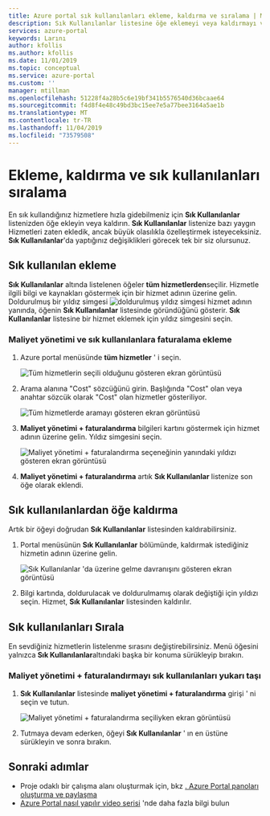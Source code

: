 ```yaml
---
title: Azure portal sık kullanılanları ekleme, kaldırma ve sıralama | Microsoft Docs
description: Sık Kullanılanlar listesine öğe eklemeyi veya kaldırmayı ve öğelerin sırasını sıralamayı öğrenin
services: azure-portal
keywords: Larını
author: kfollis
ms.author: kfollis
ms.date: 11/01/2019
ms.topic: conceptual
ms.service: azure-portal
ms.custom: ''
manager: mtillman
ms.openlocfilehash: 51228f4a28b5c6e19bf341b5576540d36bcaae64
ms.sourcegitcommit: f4d8f4e48c49bd3bc15ee7e5a77bee3164a5ae1b
ms.translationtype: MT
ms.contentlocale: tr-TR
ms.lasthandoff: 11/04/2019
ms.locfileid: "73579508"
---
```

# <a name="add-remove-and-sort-favorites"></a>Ekleme, kaldırma ve sık kullanılanları sıralama

En sık kullandığınız hizmetlere hızla gidebilmeniz için **Sık Kullanılanlar** listenizden öğe ekleyin veya kaldırın. **Sık Kullanılanlar** listenize bazı yaygın Hizmetleri zaten ekledik, ancak büyük olasılıkla özelleştirmek isteyeceksiniz. **Sık Kullanılanlar**'da yaptığınız değişiklikleri görecek tek bir siz olursunuz.

## <a name="add-a-favorite"></a>Sık kullanılan ekleme

**Sık Kullanılanlar** altında listelenen öğeler **tüm hizmetlerden**seçilir. Hizmetle ilgili bilgi ve kaynakları göstermek için bir hizmet adının üzerine gelin. Doldurulmuş bir yıldız simgesi ![doldurulmuş yıldız simgesi](./media/azure-portal-add-remove-sort-favorites/azure-portal-favorites-graystar.png) hizmet adının yanında, öğenin **Sık Kullanılanlar** listesinde göründüğünü gösterir. **Sık Kullanılanlar** listesine bir hizmet eklemek için yıldız simgesini seçin.

### <a name="add-cost-management--billing-to-favorites"></a>Maliyet yönetimi ve sık kullanılanlara faturalama ekleme

1. Azure portal menüsünde **tüm hizmetler** ' i seçin.

    ![Tüm hizmetlerin seçili olduğunu gösteren ekran görüntüsü](./media/azure-portal-add-remove-sort-favorites/azure-portal-favorites-new-all-services.png)

1. Arama alanına "Cost" sözcüğünü girin. Başlığında "Cost" olan veya anahtar sözcük olarak "Cost" olan hizmetler gösteriliyor.

   ![Tüm hizmetlerde aramayı gösteren ekran görüntüsü](./media/azure-portal-add-remove-sort-favorites/azure-portal-favorites-find-service.png)

1. **Maliyet yönetimi + faturalandırma** bilgileri kartını göstermek için hizmet adının üzerine gelin. Yıldız simgesini seçin.

   ![Maliyet yönetimi + faturalandırma seçeneğinin yanındaki yıldızı gösteren ekran görüntüsü](./media/azure-portal-add-remove-sort-favorites/azure-portal-favorites-add.png)

1. **Maliyet yönetimi + faturalandırma** artık **Sık Kullanılanlar** listenize son öğe olarak eklendi.

## <a name="remove-an-item-from-favorites"></a>Sık kullanılanlardan öğe kaldırma

Artık bir öğeyi doğrudan **Sık Kullanılanlar** listesinden kaldırabilirsiniz.

1. Portal menüsünün **Sık Kullanılanlar** bölümünde, kaldırmak istediğiniz hizmetin adının üzerine gelin.

   ![Sık Kullanılanlar 'da üzerine gelme davranışını gösteren ekran görüntüsü](./media/azure-portal-add-remove-sort-favorites/azure-portal-favorites-remove.png)

2. Bilgi kartında, doldurulacak ve doldurulmamış olarak değiştiği için yıldızı seçin. Hizmet, **Sık Kullanılanlar** listesinden kaldırılır.

## <a name="sort-favorites"></a>Sık kullanılanları Sırala

En sevdiğiniz hizmetlerin listelenme sırasını değiştirebilirsiniz. Menü öğesini yalnızca **Sık Kullanılanlar**altındaki başka bir konuma sürükleyip bırakın.

### <a name="move-cost-management--billing-to-the-top-of-favorites"></a>Maliyet yönetimi + faturalandırmayı sık kullanılanları yukarı taşı

1. **Sık Kullanılanlar** listesinde **maliyet yönetimi + faturalandırma** girişi ' ni seçin ve tutun.

   ![Maliyet yönetimi + faturalandırma seçiliyken ekran görüntüsü](./media/azure-portal-add-remove-sort-favorites/azure-portal-favorites-sort.png)

1. Tutmaya devam ederken, öğeyi **Sık Kullanılanlar** ' ın en üstüne sürükleyin ve sonra bırakın.

## <a name="next-steps"></a>Sonraki adımlar

* Proje odaklı bir çalışma alanı oluşturmak için, bkz [. Azure Portal panoları oluşturma ve paylaşma](../azure-portal/azure-portal-dashboards.md)
* [Azure Portal nasıl yapılır video serisi](https://www.youtube.com/playlist?list=PLLasX02E8BPBKgXP4oflOL29TtqTzwhxR) 'nde daha fazla bilgi bulun
